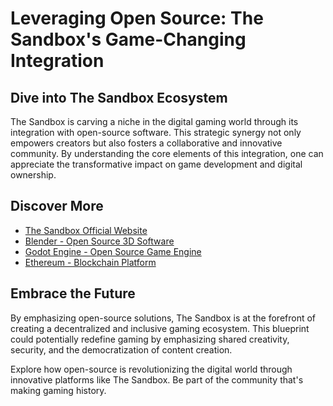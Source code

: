 # Leveraging Open Source: The Sandbox's Game-Changing Integration

## Dive into The Sandbox Ecosystem

The Sandbox is carving a niche in the digital gaming world through its integration with open-source software. This strategic synergy not only empowers creators but also fosters a collaborative and innovative community. By understanding the core elements of this integration, one can appreciate the transformative impact on game development and digital ownership.

## Discover More

- [The Sandbox Official Website](https://sandbox.game/)
- [Blender - Open Source 3D Software](https://www.blender.org/)
- [Godot Engine - Open Source Game Engine](https://godotengine.org/)
- [Ethereum - Blockchain Platform](https://ethereum.org/)

## Embrace the Future

By emphasizing open-source solutions, The Sandbox is at the forefront of creating a decentralized and inclusive gaming ecosystem. This blueprint could potentially redefine gaming by emphasizing shared creativity, security, and the democratization of content creation.

Explore how open-source is revolutionizing the digital world through innovative platforms like The Sandbox. Be part of the community that's making gaming history.